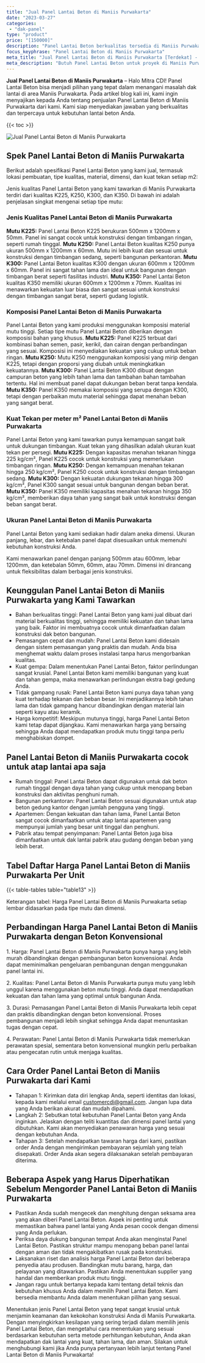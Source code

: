 ```yaml
---
title: "Jual Panel Lantai Beton di Maniis Purwakarta"
date: "2023-03-27"
categories:
 - "dak-panel"
type: "product"
price: "[150000]"
description: "Panel Lantai Beton berkualitas tersedia di Maniis Purwakarta. Panel Lantai Beton dirancang untuk kebutuhan konstruksi modern dengan performa prima. Dapatkan info lengkap."
focus_keyphrase: "Panel Lantai Beton di Maniis Purwakarta"
meta_title: "Jual Panel Lantai Beton di Maniis Purwakarta [Terdekat] - CDI"
meta_description: "Butuh Panel Lantai Beton untuk proyek di Maniis Purwakarta?. Tersedia Panel Lantai Beton premium untuk proyek konstruksi. Harga terbaik hanya di sini."
---
```


**Jual Panel Lantai Beton di Maniis Purwakarta** – Halo Mitra CDI! Panel Lantai Beton bisa menjadi pilihan yang tepat dalam menangani masalah dak lantai di area Maniis Purwakarta. Pada artikel blog kali ini, kami ingin menyajikan kepada Anda tentang penjualan Panel Lantai Beton di Maniis Purwakarta dari kami. Kami siap menyediakan jawaban yang berkualitas dan terpercaya untuk kebutuhan lantai beton Anda.

{{< toc >}}

![Jual Panel Lantai Beton di Maniis Purwakarta](/images/dak-panel/dak-panel-15.jpg)

## Spek Panel Lantai Beton di Maniis Purwakarta

Berikut adalah spesifikasi Panel Lantai Beton yang kami jual, termasuk lokasi pembuatan, tipe kualitas, material, dimensi, dan kuat tekan setiap m2:

Jenis kualitas Panel Lantai Beton yang kami tawarkan di Maniis Purwakarta terdiri dari kualitas K225, K250, K300, dan K350. Di bawah ini adalah penjelasan singkat mengenai setiap tipe mutu:

### Jenis Kualitas Panel Lantai Beton di Maniis Purwakarta

**Mutu K225:** Panel Lantai Beton K225 berukuran 500mm x 1200mm x 50mm. Panel ini sangat cocok untuk konstruksi dengan timbangan ringan, seperti rumah tinggal.
**Mutu K250:** Panel Lantai Beton kualitas K250 punya ukuran 500mm x 1200mm x 60mm. Mutu ini lebih kuat dan sesuai untuk konstruksi dengan timbangan sedang, seperti bangunan perkantoran.
**Mutu K300:** Panel Lantai Beton kualitas K300 dengan ukuran 600mm x 1200mm x 60mm. Panel ini sangat tahan lama dan ideal untuk bangunan dengan timbangan berat seperti fasilitas industri.
**Mutu K350:** Panel Lantai Beton kualitas K350 memiliki ukuran 600mm x 1200mm x 70mm. Kualitas ini menawarkan kekuatan luar biasa dan sangat sesuai untuk konstruksi dengan timbangan sangat berat, seperti gudang logistik.

### Komposisi Panel Lantai Beton di Maniis Purwakarta

Panel Lantai Beton yang kami produksi menggunakan komposisi material mutu tinggi. Setiap tipe mutu Panel Lantai Beton diberikan dengan komposisi bahan yang khusus.
**Mutu K225:** Panel K225 terbuat dari kombinasi bahan semen, pasir, kerikil, dan cairan dengan perbandingan yang sesuai. Komposisi ini menyediakan kekuatan yang cukup untuk beban ringan.
**Mutu K250:** Mutu K250 menggunakan komposisi yang mirip dengan K225, tetapi dengan proporsi yang diubah untuk meningkatkan kekuatannya.
**Mutu K300:** Panel Lantai Beton K300 dibuat dengan campuran beton yang lebih tahan lama dan tambahan bahan tambahan tertentu. Hal ini membuat panel dapat dukungan beban berat tanpa kendala.
**Mutu K350:** Panel K350 memakai komposisi yang serupa dengan K300, tetapi dengan perbaikan mutu material sehingga dapat menahan beban yang sangat berat.

### Kuat Tekan per meter m² Panel Lantai Beton di Maniis Purwakarta

Panel Lantai Beton yang kami tawarkan punya kemampuan sangat baik untuk dukungan timbangan. Kuat tekan yang dihasilkan adalah ukuran kuat tekan per persegi.
**Mutu K225:** Dengan kapasitas menahan tekanan hingga 225 kg/cm², Panel K225 cocok untuk konstruksi yang memerlukan timbangan ringan.
**Mutu K250:** Dengan kemampuan menahan tekanan hingga 250 kg/cm², Panel K250 cocok untuk konstruksi dengan timbangan sedang.
**Mutu K300:** Dengan kekuatan dukungan tekanan hingga 300 kg/cm², Panel K300 sangat sesuai untuk bangunan dengan beban berat.
**Mutu K350:** Panel K350 memiliki kapasitas menahan tekanan hingga 350 kg/cm², memberikan daya tahan yang sangat baik untuk konstruksi dengan beban sangat berat.

### Ukuran Panel Lantai Beton di Maniis Purwakarta

Panel Lantai Beton yang kami sediakan hadir dalam aneka dimensi. Ukuran panjang, lebar, dan ketebalan panel dapat disesuaikan untuk memenuhi kebutuhan konstruksi Anda.

Kami menawarkan panel dengan panjang 500mm atau 600mm, lebar 1200mm, dan ketebalan 50mm, 60mm, atau 70mm. Dimensi ini dirancang untuk fleksibilitas dalam berbagai jenis konstruksi.

## Keunggulan Panel Lantai Beton di Maniis Purwakarta yang Kami Tawarkan

*   Bahan berkualitas tinggi: Panel Lantai Beton yang kami jual dibuat dari material berkualitas tinggi, sehingga memiliki kekuatan dan tahan lama yang baik. Faktor ini membuatnya cocok untuk dimanfaatkan dalam konstruksi dak beton bangunan.
*   Pemasangan cepat dan mudah: Panel Lantai Beton kami didesain dengan sistem pemasangan yang praktis dan mudah. Anda bisa menghemat waktu dalam proses instalasi tanpa harus mengorbankan kualitas.
*   Kuat gempa: Dalam menentukan Panel Lantai Beton, faktor perlindungan sangat krusial. Panel Lantai Beton kami memiliki bangunan yang kuat dan tahan gempa, maka menawarkan perlindungan ekstra bagi gedung Anda.
*   Tidak gampang rusak: Panel Lantai Beton kami punya daya tahan yang kuat terhadap tekanan dan beban besar. Ini menjadikannya lebih tahan lama dan tidak gampang hancur dibandingkan dengan material lain seperti kayu atau keramik.
*   Harga kompetitif: Meskipun mutunya tinggi, harga Panel Lantai Beton kami tetap dapat dijangkau. Kami menawarkan harga yang bersaing sehingga Anda dapat mendapatkan produk mutu tinggi tanpa perlu menghabiskan dompet.

## Panel Lantai Beton di Maniis Purwakarta cocok untuk atap lantai apa saja

*   Rumah tinggal: Panel Lantai Beton dapat digunakan untuk dak beton rumah tinggal dengan daya tahan yang cukup untuk menopang beban konstruksi dan aktivitas penghuni rumah.
*   Bangunan perkantoran: Panel Lantai Beton sesuai digunakan untuk atap beton gedung kantor dengan jumlah pengguna yang tinggi.
*   Apartemen: Dengan kekuatan dan tahan lama, Panel Lantai Beton sangat cocok dimanfaatkan untuk atap lantai apartemen yang mempunyai jumlah yang besar unit tinggal dan penghuni.
*   Pabrik atau tempat penyimpanan: Panel Lantai Beton juga bisa dimanfaatkan untuk dak lantai pabrik atau gudang dengan beban yang lebih berat.

## Tabel Daftar Harga Panel Lantai Beton di Maniis Purwakarta Per Unit

{{< table-tables table="table13" >}}

Keterangan tabel: Harga Panel Lantai Beton di Maniis Purwakarta setiap lembar didasarkan pada tipe mutu dan dimensi.

## Perbandingan Harga Panel Lantai Beton di Maniis Purwakarta dengan Beton Konvensional

1\.  Harga: Panel Lantai Beton di Maniis Purwakarta punya harga yang lebih murah dibandingkan dengan pembangunan beton konvensional. Anda dapat meminimalkan pengeluaran pembangunan dengan menggunakan panel lantai ini.

2\.  Kualitas: Panel Lantai Beton di Maniis Purwakarta punya mutu yang lebih unggul karena menggunakan beton mutu tinggi. Anda dapat mendapatkan kekuatan dan tahan lama yang optimal untuk bangunan Anda.

3\.  Durasi: Pemasangan Panel Lantai Beton di Maniis Purwakarta lebih cepat dan praktis dibandingkan dengan beton konvensional. Proses pembangunan menjadi lebih singkat sehingga Anda dapat menuntaskan tugas dengan cepat.

4\.  Perawatan: Panel Lantai Beton di Maniis Purwakarta tidak memerlukan perawatan spesial, sementara beton konvensional mungkin perlu perbaikan atau pengecatan rutin untuk menjaga kualitas.

## Cara Order Panel Lantai Beton di Maniis Purwakarta dari Kami

*   Tahapan 1: Kirimkan data diri lengkap Anda, seperti identitas dan lokasi, kepada kami melalui email customercdi@gmail.com. Jangan lupa data yang Anda berikan akurat dan mudah dipahami.
*   Langkah 2: Sebutkan total kebutuhan Panel Lantai Beton yang Anda inginkan. Jelaskan dengan teliti kuantitas dan dimensi panel lantai yang dibutuhkan. Kami akan menyediakan penawaran harga yang sesuai dengan kebutuhan Anda.
*   Tahapan 3: Setelah mendapatkan tawaran harga dari kami, pastikan order Anda dengan mengirimkan pembayaran sejumlah yang telah disepakati. Order Anda akan segera dilaksanakan setelah pembayaran diterima.

## Beberapa Aspek yang Harus Diperhatikan Sebelum Mengorder Panel Lantai Beton di Maniis Purwakarta

*   Pastikan Anda sudah mengecek dan menghitung dengan seksama area yang akan diberi Panel Lantai Beton. Aspek ini penting untuk memastikan bahwa panel lantai yang Anda pesan cocok dengan dimensi yang Anda perlukan.
*   Periksa daya dukung bangunan tempat Anda akan menginstal Panel Lantai Beton. Pastikan struktur mampu menopang beban panel lantai dengan aman dan tidak mengakibatkan rusak pada konstruksi.
*   Laksanakan riset dan analisis harga Panel Lantai Beton dari beberapa penyedia atau produsen. Bandingkan mutu barang, harga, dan pelayanan yang ditawarkan. Pastikan Anda menentukan supplier yang handal dan memberikan produk mutu tinggi.
*   Jangan ragu untuk bertanya kepada kami tentang detail teknis dan kebutuhan khusus Anda dalam memilih Panel Lantai Beton. Kami bersedia membantu Anda dalam menentukan pilihan yang sesuai.

Menentukan jenis Panel Lantai Beton yang tepat sangat krusial untuk menjamin keamanan dan kekokohan konstruksi Anda di Maniis Purwakarta. Dengan menyingkirkan kesilapan yang sering terjadi dalam memilih jenis Panel Lantai Beton, dan mengetahui cara menentukan yang sesuai berdasarkan kebutuhan serta metode perhitungan kebutuhan, Anda akan mendapatkan dak lantai yang kuat, tahan lama, dan aman. Silakan untuk menghubungi kami jika Anda punya pertanyaan lebih lanjut tentang Panel Lantai Beton di Maniis Purwakarta!